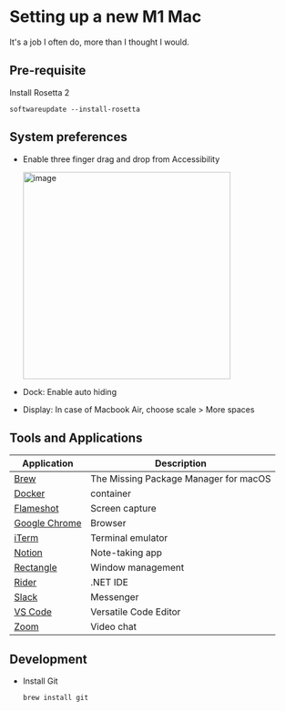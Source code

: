 # Setting up a new M1 Mac

It's a job I often do, more than I thought I would.

## Pre-requisite

Install Rosetta 2 

    softwareupdate --install-rosetta
    

## System preferences

* Enable three finger drag and drop from Accessibility

  <img width="364" alt="image" src="https://user-images.githubusercontent.com/840427/122458169-6a9b9000-cfa7-11eb-9a9e-2905fbe93aa6.png">

* Dock: Enable auto hiding
* Display: In case of Macbook Air, choose scale > More spaces

## Tools and Applications

Application | Description
-- | --
[Brew](https://brew.sh/) | The Missing Package Manager for macOS
[Docker](https://docs.docker.com/docker-for-mac/install/) | container
[Flameshot](https://flameshot.org/) | Screen capture
[Google Chrome](https://www.google.com/intl/en_uk/chrome/) | Browser
[iTerm](https://iterm2.com/downloads.html) | Terminal emulator
[Notion](https://www.notion.so/desktop) | Note-taking app
[Rectangle](https://rectangleapp.com) | Window management
[Rider](https://www.jetbrains.com/rider/download/#section=mac) | .NET IDE
[Slack](https://apps.apple.com/app/slack/id803453959) | Messenger
[VS Code](https://code.visualstudio.com/) | Versatile Code Editor
[Zoom](https://zoom.us/download) | Video chat

## Development

* Install Git

  ```
  brew install git
  ```
  

